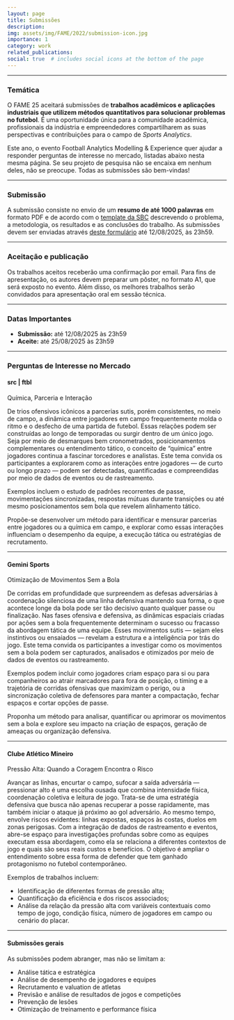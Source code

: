 ```yaml
---
layout: page
title: Submissões
description: 
img: assets/img/FAME/2022/submission-icon.jpg
importance: 1
category: work
related_publications:
social: true  # includes social icons at the bottom of the page
---
```

<hr>

### Temática
O FAME 25 aceitará submissões de <strong>trabalhos acadêmicos e aplicações industriais que utilizem métodos quantitativos para solucionar problemas no futebol</strong>.
É uma oportunidade única para a comunidade acadêmica, profissionais da
indústria e empreendedores compartilharem as suas perspectivas e contribuições para o campo de <em>Sports Analytics</em>.

Este ano, o evento Football Analytics Modelling & Experience quer ajudar a responder perguntas de interesse no mercado, listadas abaixo nesta mesma página.
Se seu projeto de pesquisa não se encaixa em nenhum deles, não se preocupe. Todas as submissões são bem-vindas!

<hr>

### Submissão
A submissão consiste no envio de um <strong>resumo de até 1000 palavras</strong> em formato PDF e de acordo com o <a href='https://pt.overleaf.com/latex/templates/sbc-conferences-template/blbxwjwzdngr'>template da SBC</a> 
descrevendo o problema, a metodologia, os resultados e as conclusões do trabalho.
As submissões devem ser enviadas através <a href='https://forms.gle/yF98u9gbghdCJNt6A'>deste formulário</a> até 12/08/2025, às 23h59.

<hr>

### Aceitação e publicação
Os trabalhos aceitos receberão uma confirmação por email. Para fins de apresentação, os autores devem preparar um pôster, no formato A1, que será exposto no evento. 
Além disso, os melhores trabalhos serão convidados para apresentação oral em sessão técnica.

<hr>

### Datas Importantes
- **Submissão:** até 12/08/2025 às 23h59
- **Aceite:** até 25/08/2025 às 23h59

<hr>

### Perguntas de Interesse no Mercado
#### src | ftbl 
Química, Parceria e Interação

De trios ofensivos icônicos a parcerias sutis, porém consistentes, no meio de campo, a dinâmica entre jogadores em campo frequentemente molda o ritmo e o desfecho de uma partida de futebol. Essas relações podem ser construídas ao longo de temporadas ou surgir dentro de um único jogo. Seja por meio de desmarques bem cronometrados, posicionamentos complementares ou entendimento tático, o conceito de “química” entre jogadores continua a fascinar torcedores e analistas.
Este tema convida os participantes a explorarem como as interações entre jogadores — de curto ou longo prazo — podem ser detectadas, quantificadas e compreendidas por meio de dados de eventos ou de rastreamento.

Exemplos incluem o estudo de padrões recorrentes de passe, movimentações sincronizadas, respostas mútuas durante transições ou até mesmo posicionamentos sem bola que revelem alinhamento tático.

Propõe-se desenvolver um método para identificar e mensurar parcerias entre jogadores ou a química em campo, e explorar como essas interações influenciam o desempenho da equipe, a execução tática ou estratégias de recrutamento.

<hr>

#### Gemini Sports 
Otimização de Movimentos Sem a Bola

De corridas em profundidade que surpreendem as defesas adversárias à coordenação silenciosa de uma linha defensiva mantendo sua forma, o que acontece longe da bola pode ser tão decisivo quanto qualquer passe ou finalização. Nas fases ofensiva e defensiva, as dinâmicas espaciais criadas por ações sem a bola frequentemente determinam o sucesso ou fracasso da abordagem tática de uma equipe. Esses movimentos sutis — sejam eles instintivos ou ensaiados — revelam a estrutura e a inteligência por trás do jogo.
Este tema convida os participantes a investigar como os movimentos sem a bola podem ser capturados, analisados e otimizados por meio de dados de eventos ou rastreamento.

Exemplos podem incluir como jogadores criam espaço para si ou para companheiros ao atrair marcadores para fora de posição, o timing e a trajetória de corridas ofensivas que maximizam o perigo, ou a sincronização coletiva de defensores para manter a compactação, fechar espaços e cortar opções de passe.

Proponha um método para analisar, quantificar ou aprimorar os movimentos sem a bola e explore seu impacto na criação de espaços, geração de ameaças ou organização defensiva.

<hr>

#### Clube Atlético Mineiro
Pressão Alta: Quando a Coragem Encontra o Risco

Avançar as linhas, encurtar o campo, sufocar a saída adversária — pressionar alto é uma escolha ousada que combina intensidade física, coordenação coletiva e leitura de jogo. Trata-se de uma estratégia defensiva que busca não apenas recuperar a posse rapidamente, mas também iniciar o ataque já próximo ao gol adversário. Ao mesmo tempo, envolve riscos evidentes: linhas expostas, espaços às costas, duelos em zonas perigosas.
Com a integração de dados de rastreamento e eventos, abre-se espaço para investigações profundas sobre como as equipes executam essa abordagem, como ela se relaciona a diferentes contextos de jogo e quais são seus reais custos e benefícios. O objetivo é ampliar o entendimento sobre essa forma de defender que tem ganhado protagonismo no futebol contemporâneo.

Exemplos de trabalhos incluem:
- Identificação de diferentes formas de pressão alta;
- Quantificação da eficiência e dos riscos associados;
- Análise da relação da pressão alta com variáveis contextuais como tempo de jogo, condição física, número de jogadores em campo ou cenário do placar.

<hr>

#### Submissões gerais
As submissões podem abranger, mas não se limitam a:
- Análise tática e estratégica
- Análise de desempenho de jogadores e equipes
- Recrutamento e valuation de atletas
- Previsão e análise de resultados de jogos e competições
- Prevenção de lesões
- Otimização de treinamento e performance física